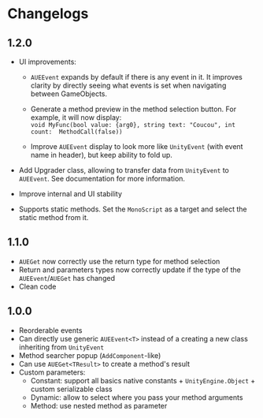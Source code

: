 # Changelogs

## 1.2.0

- UI improvements:

  - `AUEEvent` expands by default if there is any event in it. It improves clarity by directly seeing what events is set when navigating between GameObjects.
  - Generate a method preview in the method selection button. For example, it will now display:<br> `void MyFunc(bool value: {arg0}, string text: "Coucou", int count:  MethodCall(false))`

  - Improve `AUEEvent` display to look more like `UnityEvent` (with event name in header), but keep ability to fold up.

- Add Upgrader class, allowing to transfer data from `UnityEvent` to `AUEEvent`. See documentation for more information.

- Improve internal and UI stability

- Supports static methods. Set the `MonoScript` as a target and select the static method from it.

## 1.1.0

- `AUEGet` now correctly use the return type for method selection
- Return and parameters types now correctly update if the type of the `AUEEvent`/`AUEGet` has changed
- Clean code

## 1.0.0

- Reorderable events
- Can directly use generic `AUEEvent<T>` instead of a creating a new class inheriting from `UnityEvent`
- Method searcher popup (`AddComponent`-like)
- Can use `AUEGet<TResult>` to create a method's result
- Custom parameters:
  - Constant: support all basics native constants + `UnityEngine.Object` + custom serializable class
  - Dynamic: allow to select where you pass your method arguments
  - Method: use nested method as parameter